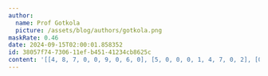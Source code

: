 ```yaml
---
author:
  name: Prof Gotkola
  picture: /assets/blog/authors/gotkola.png
maskRate: 0.46
date: 2024-09-15T02:00:01.858352
id: 38057f74-7306-11ef-b451-41234cb8625c
content: '[[4, 8, 7, 0, 0, 9, 0, 6, 0], [5, 0, 0, 0, 1, 4, 7, 0, 2], [0, 1, 0, 0, 0, 7, 0, 3, 4], [0, 6, 0, 0, 7, 0, 9, 8, 3], [9, 0, 0, 2, 0, 1, 6, 4, 0], [0, 0, 0, 0, 0, 6, 1, 2, 0], [0, 0, 4, 1, 0, 8, 0, 0, 9], [8, 9, 5, 7, 4, 0, 3, 1, 6], [0, 2, 1, 5, 0, 3, 4, 0, 0]]'
---
```

